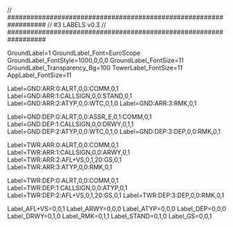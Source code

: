 // ##################################################################
//                 #3 LABELS v0.3
// ##################################################################

GroundLabel=1
GroundLabel_Font=EuroScope
GroundLabel_FontStyle=1000,0,0,0
GroundLabel_FontSize=11
GroundLabel_Transparency_Bg=100
TowerLabel_FontSize=11
AppLabel_FontSize=11

Label=GND:ARR:0:ALRT,0,0:COMM,0,1 
Label=GND:ARR:1:CALLSIGN,0,0:STAND,0,1 
Label=GND:ARR:2:ATYP,0,0:WTC,0,1,0
Label=GND:ARR:3:RMK,0,1 

Label=GND:DEP:0:ALRT,0,0:ASSR_E,0,1:COMM,0,1 
Label=GND:DEP:1:CALLSIGN,0,0:DRWY,0,1,1 
Label=GND:DEP:2:ATYP,0,0:WTC,0,1,0
Label=GND:DEP:3:DEP,0,0:RMK,0,1 

Label=TWR:ARR:0:ALRT,0,0:COMM,0,1 
Label=TWR:ARR:1:CALLSIGN,0,0:ARWY,0,1 
Label=TWR:ARR:2:AFL+VS,0,1,20:GS,0,1
Label=TWR:ARR:3:ATYP,0,0:RMK,0,1 

Label=TWR:DEP:0:ALRT,0,0:COMM,0,1 
Label=TWR:DEP:1:CALLSIGN,0,0:ATYP,0,1
Label=TWR:DEP:2:AFL+VS,0,1,20:GS,0,1
Label=TWR:DEP:3:DEP,0,0:RMK,0,1

Label_AFL+VS=0,0,1
Label_ARWY=0,0,0
Label_ATYP=0,0,0
Label_DEP=0,0,0
Label_DRWY=0,1,0
Label_RMK=0,1,1
Label_STAND=0,1,0
Label_GS=0,0,1

